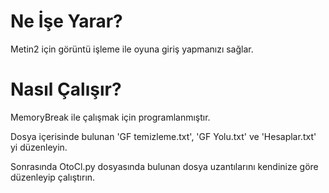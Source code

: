 # Ne İşe Yarar?
Metin2 için görüntü işleme ile oyuna giriş yapmanızı sağlar.
# Nasıl Çalışır?
MemoryBreak ile çalışmak için programlanmıştır.

Dosya içerisinde bulunan 'GF temizleme.txt', 'GF Yolu.txt' ve 'Hesaplar.txt' yi düzenleyin.

Sonrasında OtoCl.py dosyasında bulunan dosya uzantılarını kendinize göre düzenleyip çalıştırın.